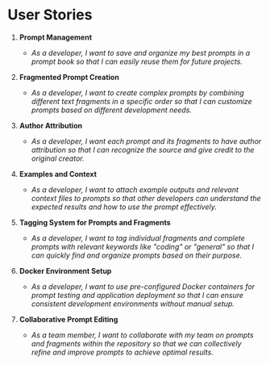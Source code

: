 # User Stories

1. **Prompt Management**
   - *As a developer, I want to save and organize my best prompts in a prompt book so that I can easily reuse them for future projects.*

2. **Fragmented Prompt Creation**
   - *As a developer, I want to create complex prompts by combining different text fragments in a specific order so that I can customize prompts based on different development needs.*

3. **Author Attribution**
   - *As a developer, I want each prompt and its fragments to have author attribution so that I can recognize the source and give credit to the original creator.*

4. **Examples and Context**
   - *As a developer, I want to attach example outputs and relevant context files to prompts so that other developers can understand the expected results and how to use the prompt effectively.*

5. **Tagging System for Prompts and Fragments**
   - *As a developer, I want to tag individual fragments and complete prompts with relevant keywords like "coding" or "general" so that I can quickly find and organize prompts based on their purpose.*

6. **Docker Environment Setup**
   - *As a developer, I want to use pre-configured Docker containers for prompt testing and application deployment so that I can ensure consistent development environments without manual setup.*

7. **Collaborative Prompt Editing**
   - *As a team member, I want to collaborate with my team on prompts and fragments within the repository so that we can collectively refine and improve prompts to achieve optimal results.*
